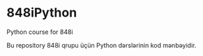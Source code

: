 # 848iPython
Python course for 848i 

Bu repository 848i qrupu üçün Python dərslərinin kod mənbəyidir.
